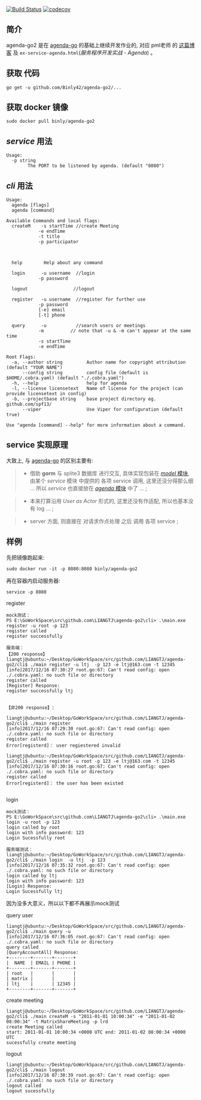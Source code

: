 [![Build Status](https://travis-ci.org/Binly42/agenda-go2.svg?branch=master)](https://travis-ci.org/Binly42/agenda-go2)
[![codecov](https://codecov.io/gh/LIANGTJ/agenda-go2/branch/master/graph/badge.svg)](https://codecov.io/gh/LIANGTJ/agenda-go2)

## 简介

 agenda-go2 是在 [agenda-go](https://github.com/Binly42/agenda-go) 的基础上继续开发作业的, 对应 pml老师 的 [这篇博客](http://blog.csdn.net/pmlpml/article/details/78727210) 及 `ex-service-agenda.html`(*服务程序开发实战 - Agenda*) 。


## 获取 代码

```shell
go get -u github.com/Binly42/agenda-go2/...
```

## 获取 docker 镜像

```shell
sudo docker pull binly/agenda-go2
```


## *service* 用法

```shell
Usage:
  -p string
        The PORT to be listened by agenda. (default "8080")
```

## *cli* 用法

```shell
Usage:
  agenda [flags]
  agenda [command]

Available Commands and local flags:
  createM    -s startTime //create Meeting 
  			-e endTime 
  			-t title 
  			-p participator 
  			      
            
 
  help        Help about any command
  
  login      -u username  //login 
  			-p password
  
  logout     			 //logout
  
  register   -u username  //register for further use
  			-p password
  			[-e] email
  			[-t] phone
  			
  query      -u           //search users or meetings
  			-m			// note that -u & -m can't appear at the same time
  			-s startTime
  			-e endTime

Root Flags:
  -a, --author string         Author name for copyright attribution (default "YOUR NAME")
      --config string         config file (default is $HOME/.cobra.yaml) (default "./.cobra.yaml")
  -h, --help                  help for agenda
  -l, --license licensetext   Name of license for the project (can provide licensetext in config)
  -b, --projectbase string    base project directory eg. github.com/spf13/
      --viper                 Use Viper for configuration (default true)

Use "agenda [command] --help" for more information about a command.
```


## service 实现原理

 大致上, 与 [agenda-go](https://github.com/Binly42/agenda-go) 的区别主要有:

> * 借助 **gorm** 与 splite3 数据库 进行交互, 具体实现包装在 [*model* 模块](https://github.com/Binly42/agenda-go2/tree/master/service/vendor/model), 由某个 *service* 模块 中提供的 各项 service 调用, 这里还没分得那么细 ... 所以 *service* 也直接放在 [*agenda* 模块](https://github.com/Binly42/agenda-go2/tree/master/service/vendor/agenda) 中了 ... ;

> * 本来打算沿用 *User as Actor* 形式的, 这里还没有作适配, 所以也基本没有 log ... ;

> * server 方面, 则直接在 对请求作点处理 之后 调用 各项 service ;



## 样例

先把镜像跑起来:
```shell
sudo docker run -it -p 8080:8080 binly/agenda-go2
```
再在容器内启动服务器:
```shell
service -p 8080
```

register 

```shell
mock测试：
PS E:\GoWorkSpace\src\github.com\LIANGTJ\agenda-go2\cli> .\main.exe register -u root -p 123
register called
register successfully

服务端：
【200 response】
liangtj@ubuntu:~/Desktop/GoWorkSpace/src/github.com/LIANGTJ/agenda-go2/cli$ ./main register -u ltj  -p 123 -e ltj@163.com -t 12345
[info]2017/12/16 07:30:27 root.go:67: Can't read config: open ./.cobra.yaml: no such file or directory
register called
[Register] Response:  
register successfully ltj


【非200 response】:

liangtj@ubuntu:~/Desktop/GoWorkSpace/src/github.com/LIANGTJ/agenda-go2/cli$ ./main register
[info]2017/12/16 07:29:30 root.go:67: Can't read config: open ./.cobra.yaml: no such file or directory
register called
Error[registerd]： user regiestered invalid

liangtj@ubuntu:~/Desktop/GoWorkSpace/src/github.com/LIANGTJ/agenda-go2/cli$ ./main register -u root -p 123 -e ltj@163.com -t 12345
[info]2017/12/16 07:30:16 root.go:67: Can't read config: open ./.cobra.yaml: no such file or directory
register called
Error[registerd]： the user has been existed


```

login

```shell
mock测试：
PS E:\GoWorkSpace\src\github.com\LIANGTJ\agenda-go2\cli> .\main.exe login -u root -p 123
login called by root
login with info password: 123
Login Sucessfully root

服务端测试：
liangtj@ubuntu:~/Desktop/GoWorkSpace/src/github.com/LIANGTJ/agenda-go2/cli$ ./main login  -u ltj  -p 123
[info]2017/12/16 07:35:32 root.go:67: Can't read config: open ./.cobra.yaml: no such file or directory
login called by ltj
login with info password: 123
[Login] Response:  
Login Sucessfully ltj
```

因为没多大意义，所以以下都不再展示mock测试

query user

```shell
liangtj@ubuntu:~/Desktop/GoWorkSpace/src/github.com/LIANGTJ/agenda-go2/cli$ ./main query -u
[info]2017/12/16 07:36:05 root.go:67: Can't read config: open ./.cobra.yaml: no such file or directory
query called
[QueryAccountAll] Response:  
+--------+-------+-------+
|  NAME  | EMAIL | PHONE |
+--------+-------+-------+
| root   |       |       |
| matrix |       |       |
| ltj    |       | 12345 |
+--------+-------+-------+

```

create meeting

```shell
liangtj@ubuntu:~/Desktop/GoWorkSpace/src/github.com/LIANGTJ/agenda-go2/cli$ ./main createM -s "2011-01-01 10:00:34" -e "2011-01-02 08:00:34" -t MatrixShareMeeting -p lrd
create Meeting called
start: 2011-01-01 10:00:34 +0000 UTC end: 2011-01-02 08:00:34 +0000 UTC
sucessfully create meeting
```

 logout

```shell
liangtj@ubuntu:~/Desktop/GoWorkSpace/src/github.com/LIANGTJ/agenda-go2/cli$ ./main logout
[info]2017/12/16 07:38:39 root.go:67: Can't read config: open ./.cobra.yaml: no such file or directory
logout called
logout sucessfully
```








